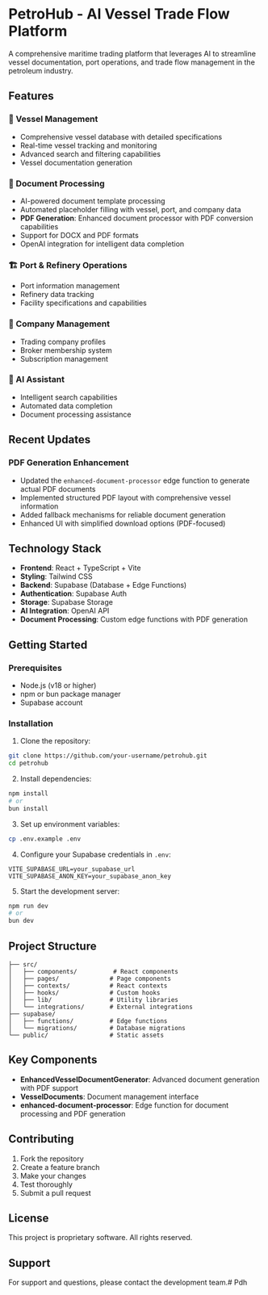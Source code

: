 # PetroHub - AI Vessel Trade Flow Platform

A comprehensive maritime trading platform that leverages AI to streamline vessel documentation, port operations, and trade flow management in the petroleum industry.

## Features

### 🚢 Vessel Management
- Comprehensive vessel database with detailed specifications
- Real-time vessel tracking and monitoring
- Advanced search and filtering capabilities
- Vessel documentation generation

### 📄 Document Processing
- AI-powered document template processing
- Automated placeholder filling with vessel, port, and company data
- **PDF Generation**: Enhanced document processor with PDF conversion capabilities
- Support for DOCX and PDF formats
- OpenAI integration for intelligent data completion

### 🏗️ Port & Refinery Operations
- Port information management
- Refinery data tracking
- Facility specifications and capabilities

### 🏢 Company Management
- Trading company profiles
- Broker membership system
- Subscription management

### 🤖 AI Assistant
- Intelligent search capabilities
- Automated data completion
- Document processing assistance

## Recent Updates

### PDF Generation Enhancement
- Updated the `enhanced-document-processor` edge function to generate actual PDF documents
- Implemented structured PDF layout with comprehensive vessel information
- Added fallback mechanisms for reliable document generation
- Enhanced UI with simplified download options (PDF-focused)

## Technology Stack

- **Frontend**: React + TypeScript + Vite
- **Styling**: Tailwind CSS
- **Backend**: Supabase (Database + Edge Functions)
- **Authentication**: Supabase Auth
- **Storage**: Supabase Storage
- **AI Integration**: OpenAI API
- **Document Processing**: Custom edge functions with PDF generation

## Getting Started

### Prerequisites
- Node.js (v18 or higher)
- npm or bun package manager
- Supabase account

### Installation

1. Clone the repository:
```bash
git clone https://github.com/your-username/petrohub.git
cd petrohub
```

2. Install dependencies:
```bash
npm install
# or
bun install
```

3. Set up environment variables:
```bash
cp .env.example .env
```

4. Configure your Supabase credentials in `.env`:
```
VITE_SUPABASE_URL=your_supabase_url
VITE_SUPABASE_ANON_KEY=your_supabase_anon_key
```

5. Start the development server:
```bash
npm run dev
# or
bun dev
```

## Project Structure

```
├── src/
│   ├── components/          # React components
│   ├── pages/              # Page components
│   ├── contexts/           # React contexts
│   ├── hooks/              # Custom hooks
│   ├── lib/                # Utility libraries
│   └── integrations/       # External integrations
├── supabase/
│   ├── functions/          # Edge functions
│   └── migrations/         # Database migrations
└── public/                 # Static assets
```

## Key Components

- **EnhancedVesselDocumentGenerator**: Advanced document generation with PDF support
- **VesselDocuments**: Document management interface
- **enhanced-document-processor**: Edge function for document processing and PDF generation

## Contributing

1. Fork the repository
2. Create a feature branch
3. Make your changes
4. Test thoroughly
5. Submit a pull request

## License

This project is proprietary software. All rights reserved.

## Support

For support and questions, please contact the development team.#   P d h  
 